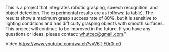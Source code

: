 This is a project that integrates robotic grasping, speech recognition, and object detection. The experimental results are as follows: (a table). The results show a maximum grasp success rate of 80%, but it is sensitive to lighting conditions and has difficulty grasping objects with smooth surfaces. This project will continue to be improved in the future. If you have any questions or ideas, please contact: whutcec@gmail.com."

Video:https://www.youtube.com/watch?v=V6TjF0r0-c0
